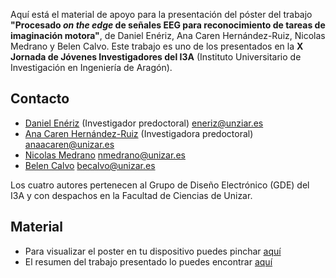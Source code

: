 Aquí está el material de apoyo para la presentación del póster del trabajo __"Procesado _on the edge_ de señales EEG para reconocimiento de tareas de imaginación motora"__, de Daniel Enériz, Ana Caren Hernández-Ruiz, Nicolas Medrano y Belen Calvo. Este trabajo es uno de los presentados en la __X Jornada de Jóvenes Investigadores del I3A__ (Instituto Universitario de Investigación en Ingeniería de Aragón).


## Contacto

- [Daniel Enériz](https://orcid.org/0000-0001-5709-1183) (Investigador predoctoral) [eneriz@unziar.es](mailto:eneriz@unizar.es)
- [Ana Caren Hernández-Ruiz](https://orcid.org/0000-0001-6318-6162) (Investigadora predoctoral) [anaacaren@unizar.es](mailto:anaacaren@unizar.es)
- [Nicolas Medrano](https://orcid.org/0000-0002-5380-3013) [nmedrano@unizar.es](mailto:nmedrano@unizar.es)
- [Belen Calvo](https://orcid.org/0000-0003-2361-1077) [becalvo@unizar.es](mailto:becalvo@unizar.es)

Los cuatro autores pertenecen al Grupo de Diseño Electrónico (GDE) del I3A y con despachos en la Facultad de Ciencias de Unizar.

## Material

- Para visualizar el poster en tu dispositivo puedes pinchar [aquí](poster.pdf)
- El resumen del trabajo presentado lo puedes encontrar [aquí](resumen.pdf)

